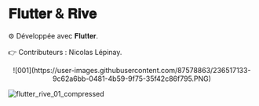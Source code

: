 # 𝐅𝐥𝐮𝐭𝐭𝐞𝐫 & 𝐑𝐢𝐯𝐞

⚙️ Développée avec 𝐅𝐥𝐮𝐭𝐭𝐞𝐫.

👉 Contributeurs : Nicolas Lépinay.

<p align=center>![001](https://user-images.githubusercontent.com/87578863/236517133-9c62a6bb-0481-4b59-9f75-35f42c86f795.PNG)
</p>

![flutter_rive_01_compressed](https://user-images.githubusercontent.com/87578863/236517678-0294f1a8-c29a-4f9a-a35f-1d7361623a6f.gif)
